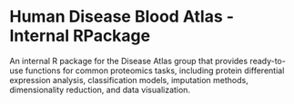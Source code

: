 # Human Disease Blood Atlas - Internal RPackage
An internal R package for the Disease Atlas group that provides ready-to-use functions for common proteomics tasks, including protein differential expression analysis, classification models, imputation methods, dimensionality reduction, and data visualization.
